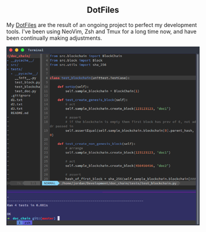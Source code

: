 <center> <h2>DotFiles</h2> </center>

My [DotFiles](www.github.com/jordanmmck/DotFiles) are the result of an ongoing project to perfect my development tools. I've been using NeoVim, Zsh and Tmux for a long time now, and have been continually making adjustments.

<img src="/public/images/vimtmux.png" alt="Drawing" style="max-width: 100%;"/>
